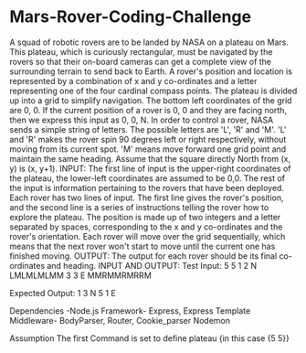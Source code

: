 # Mars-Rover-Coding-Challenge

A squad of robotic rovers are to be landed by NASA on a plateau on Mars. This plateau, which is
curiously rectangular, must be navigated by the rovers so that their on-board cameras can get a
complete view of the surrounding terrain to send back to Earth. A rover&#39;s position and location is
represented by a combination of x and y co-ordinates and a letter representing one of the four
cardinal compass points. The plateau is divided up into a grid to simplify navigation. The bottom left
coordinates of the grid are 0, 0. If the current position of a rover is 0, 0 and they are facing north,
then we express this input as 0, 0, N. In order to control a rover, NASA sends a simple string of
letters. The possible letters are &#39;L&#39;, &#39;R&#39; and &#39;M&#39;. &#39;L&#39; and &#39;R&#39; makes the rover spin 90 degrees left or right
respectively, without moving from its current spot. &#39;M&#39; means move forward one grid point and
maintain the same heading.
Assume that the square directly North from (x, y) is (x, y+1).
INPUT:
The first line of input is the upper-right coordinates of the plateau, the lower-left coordinates are
assumed to be 0,0.
The rest of the input is information pertaining to the rovers that have been deployed. Each rover has
two lines of input. The first line gives the rover&#39;s position, and the second line is a series of
instructions telling the rover how to explore the plateau. The position is made up of two integers
and a letter separated by spaces, corresponding to the x and y co-ordinates and the rover&#39;s
orientation.
Each rover will move over the grid sequentially, which means that the next rover won&#39;t start to move
until the current one has finished moving.
OUTPUT:
The output for each rover should be its final co-ordinates and heading.
INPUT AND OUTPUT:
Test Input:
5 5
1 2 N
LMLMLMLMM
3 3 E
MMRMMRMRRM

Expected Output:
1 3 N
5 1 E

Dependencies -Node.js
Framework- Express, Express Template
Middleware- BodyParser, Router, Cookie_parser Nodemon

Assumption
The first Command is set to define plateau {in this case {5 5}}
